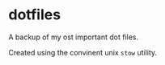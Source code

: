 # dotfiles

A backup of my ost important dot files.

Created using the convinent unix `stow` utility.
